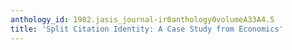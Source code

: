 ```yaml
---
anthology_id: 1982.jasis_journal-ir0anthology0volumeA33A4.5
title: 'Split Citation Identity: A Case Study from Economics'
---
```

